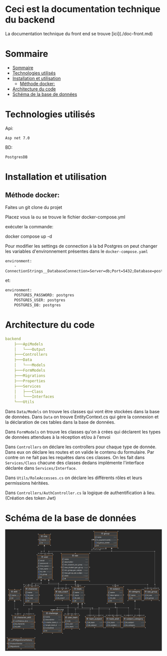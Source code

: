 <h1>Ceci est la documentation technique du backend</h1>
La documentation technique du front end se trouve [ici](./doc-front.md)

# Sommaire
- [Sommaire](#sommaire)
- [Technologies utilisés](#technologies-utilisés)
- [Installation et utilisation](#installation-et-utilisation)
  - [Méthode docker:](#méthode-docker)
- [Architecture du code](#architecture-du-code)
- [Schéma de la base de données](#schéma-de-la-base-de-données)

# Technologies utilisés



  Api:

    Asp net 7.0

  BD:

    PostgresDB

# Installation et utilisation

## Méthode docker:

Faites un git clone du projet

Placez vous la ou se trouve le fichier docker-compose.yml

exécuter la commande:

  docker compose up -d

Pour modifier les settings de connection à la bd Postgres on peut changer les variables d'environnement présentes dans le `docker-compose.yaml`

    environment:
        - ConnectionStrings__DatabaseConnection=Server=db;Port=5432;Database=postgres;Username=postgres;Password=postgres

et:

    environment:
        POSTGRES_PASSWORD: postgres
        POSTGRES_USER: postgres
        POSTGRES_DB: postgres


# Architecture du code


```yaml
backend
    ├───ApiModels
    │   └───Output
    ├───Controllers
    ├───Data
    │   └───Models
    ├───FormModels
    ├───Migrations
    ├───Properties
    ├───Services
    │   ├───Class
    │   └───Interfaces
    └───Utils
```

Dans `Data/Models` on trouve les classes qui vont être stockées dans la base de données. Dans `Data` on trouve EntityContext.cs qui gère la connexion et la déclaration de ces tables dans la base de données.

Dans `FormModels` on trouve les classes qu'on à crées qui déclarent les types de données attendues à la réception et/ou à l'envoi

Dans `Controllers` on déclare les controllers pour chaque type de donnée. Dans eux on déclare les routes et on valide le contenu du formulaire. Par contre on ne fait pas les requêtes dans ces classes. On les fait dans 
`Services/Class` chacune des classes dedans implémente l'interface déclarée dans `Services/Interface`.

Dans `Utils/RoleAccesses.cs` on déclare les différents rôles et leurs permissions héritées.

Dans `Controllers/AuthController.cs` la logique de authentification à lieu. (Création des token Jwt)

# Schéma de la base de données

![Schéma de la base de données généré par IntelliJ Rider](./images/image.png)


